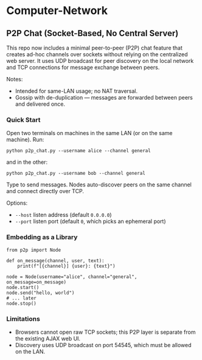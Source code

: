 # Computer-Network

## P2P Chat (Socket-Based, No Central Server)

This repo now includes a minimal peer-to-peer (P2P) chat feature that creates ad-hoc channels over sockets without relying on the centralized web server. It uses UDP broadcast for peer discovery on the local network and TCP connections for message exchange between peers.

Notes:
- Intended for same-LAN usage; no NAT traversal.
- Gossip with de-duplication — messages are forwarded between peers and delivered once.

### Quick Start

Open two terminals on machines in the same LAN (or on the same machine). Run:

```
python p2p_chat.py --username alice --channel general
```

and in the other:

```
python p2p_chat.py --username bob --channel general
```

Type to send messages. Nodes auto-discover peers on the same channel and connect directly over TCP.

Options:
- `--host` listen address (default `0.0.0.0`)
- `--port` listen port (default `0`, which picks an ephemeral port)

### Embedding as a Library

```
from p2p import Node

def on_message(channel, user, text):
    print(f"[{channel}] {user}: {text}")

node = Node(username="alice", channel="general", on_message=on_message)
node.start()
node.send("hello, world")
# ... later
node.stop()
```

### Limitations
- Browsers cannot open raw TCP sockets; this P2P layer is separate from the existing AJAX web UI.
- Discovery uses UDP broadcast on port 54545, which must be allowed on the LAN.

